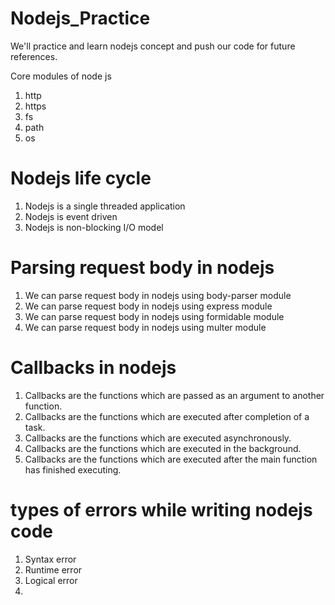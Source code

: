 # Nodejs_Practice
We'll practice and learn nodejs concept and push our code for future references. 

Core modules of node js
1. http
2. https
3. fs
4. path
5. os


# Nodejs life cycle
1. Nodejs is a single threaded application
2. Nodejs is event driven
3. Nodejs is non-blocking I/O model



# Parsing request body in nodejs
1. We can parse request body in nodejs using body-parser module
2. We can parse request body in nodejs using express module
3. We can parse request body in nodejs using formidable module
4. We can parse request body in nodejs using multer module


# Callbacks in nodejs
1. Callbacks are the functions which are passed as an argument to another function.
2. Callbacks are the functions which are executed after completion of a task.
3. Callbacks are the functions which are executed asynchronously.
4. Callbacks are the functions which are executed in the background.
5. Callbacks are the functions which are executed after the main function has finished executing.


# types of errors while writing nodejs code
1. Syntax error
2. Runtime error
3. Logical error
4.